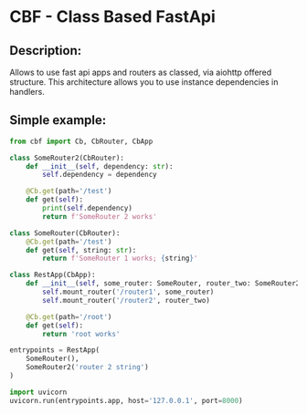 # CBF - Class Based FastApi

## Description:
Allows to use fast api apps and routers as classed, via aiohttp offered structure.
This architecture allows you to use instance dependencies in handlers.

## Simple example:

```python
from cbf import Cb, CbRouter, CbApp

class SomeRouter2(CbRouter):
    def __init__(self, dependency: str):
        self.dependency = dependency

    @Cb.get(path='/test')
    def get(self):
        print(self.dependency)
        return f'SomeRouter 2 works'

class SomeRouter(CbRouter):
    @Cb.get(path='/test')
    def get(self, string: str):
        return f'SomeRouter 1 works; {string}'

class RestApp(CbApp):
    def __init__(self, some_router: SomeRouter, router_two: SomeRouter2):
        self.mount_router('/router1', some_router)
        self.mount_router('/router2', router_two)

    @Cb.get(path='/root')
    def get(self):
        return 'root works'

entrypoints = RestApp(
    SomeRouter(),
    SomeRouter2('router 2 string')
)

import uvicorn
uvicorn.run(entrypoints.app, host='127.0.0.1', port=8000)
```
